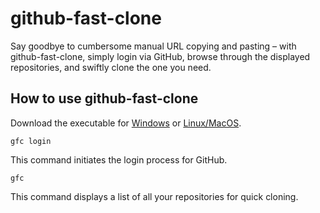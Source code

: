 # github-fast-clone

Say goodbye to cumbersome manual URL copying and pasting – with github-fast-clone, simply login via GitHub, browse through the displayed repositories, and swiftly clone the one you need.

## How to use github-fast-clone
Download the executable for <a href="/bin/gfc.exe" download>Windows</a> or <a href="/bin/gfc.bin" download>Linux/MacOS</a>.
```shell
gfc login
```
This command initiates the login process for GitHub.
```shell
gfc
```
This command displays a list of all your repositories for quick cloning.